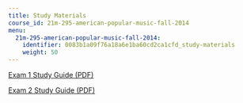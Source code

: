 ```yaml
---
title: Study Materials
course_id: 21m-295-american-popular-music-fall-2014
menu:
  21m-295-american-popular-music-fall-2014:
    identifier: 0083b1a09f76a18a6e1ba60cd2ca1cfd_study-materials
    weight: 50
---
```

[Exam 1 Study Guide (PDF)](https://open-learning-course-data.s3.amazonaws.com/21m-295-american-popular-music-fall-2014/03ea81504d6fa3203f326a9080a3e66c_MIT21M_295F14_Exam1_Guide.pdf)

[Exam 2 Study Guide (PDF)](https://open-learning-course-data.s3.amazonaws.com/21m-295-american-popular-music-fall-2014/e5000b5902c5b4a5412443eff45bcce1_MIT21M_295F14_Exam2_Guide.pdf)